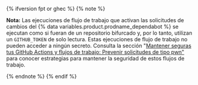 {% ifversion fpt or ghec %}
{% note %}

**Nota:** Las ejecuciones de flujo de trabajo que activan las solicitudes de cambios del {% data variables.product.prodname_dependabot %} se ejecutan como si fueran de un repositorio bifurcado y, por lo tanto, utilizan un `GITHUB_TOKEN` de solo lectura. Estas ejecuciones de flujo de trabajo no pueden acceder a ningún secreto. Consulta la sección "[Mantener seguras tus GitHub Actions y flujos de trabajo: Prevenir solicitudes de tipo pwn"](https://securitylab.github.com/research/github-actions-preventing-pwn-requests) para conocer estrategias para mantener la seguridad de estos flujos de trabajo.

{% endnote %}
{% endif %}
